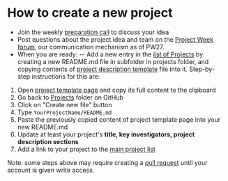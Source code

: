 # How to create a new project


- Join the weekly [preparation call](../README.md#PreparationCalls) to discuss your idea
- Post questions about the project idea and team on the [Project Week forum](https://github.com/orgs/NA-MIC/teams/pw27/discussions), our communication mechanism as of PW27.
- When you are ready:
-- Add a new entry in the [list of Projects](../README.md#Projects) by creating a new README.md file in subfolder in projects folder, and copying contents of [project description template](../Projects/Template/README.md) file into it. Step-by-step instructions for this are:
1. Open [project template page](https://raw.githubusercontent.com/NA-MIC/ProjectWeek/master/PW27_2018_Boston/Projects/Template/README.md) and copy its full content to the clipboard
1. Go back to [Projects](https://github.com/NA-MIC/ProjectWeek/tree/master/PW27_2018_Boston/Projects) folder on GitHub
1. Click on "Create new file" button
1. Type `YourProjectName/README.md`
1. Paste the previously copied content of project template page into your new README.md
1. Update at least your project's __title, key investigators, project description sections__
1. Add a link to your project to the [main project list](https://github.com/NA-MIC/ProjectWeek/edit/master/PW27_2018_Boston/README.md)

Note: some steps above may require creating a [pull request](https://help.github.com/articles/creating-a-pull-request/) until your account is given write access.
